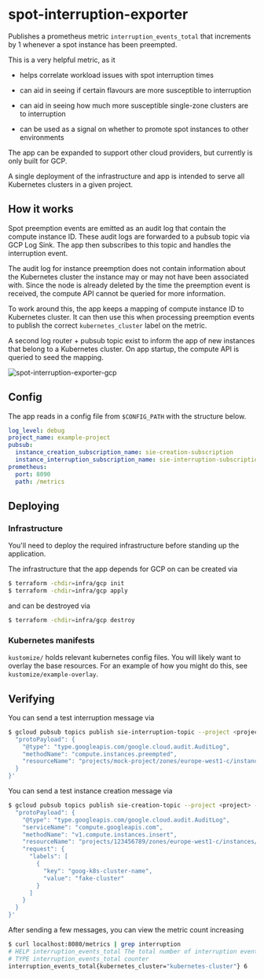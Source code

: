 # spot-interruption-exporter

Publishes a prometheus metric `interruption_events_total` that increments by 1 whenever a spot instance has been preempted.

This is a very helpful metric, as it 

- helps correlate workload issues with spot interruption times

- can aid in seeing if certain flavours are more susceptible to interruption

- can aid in seeing how much more susceptible single-zone clusters are to interruption

- can be used as a signal on whether to promote spot instances to other environments

The app can be expanded to support other cloud providers, but currently is only built for GCP.

A single deployment of the infrastructure and app is intended to serve all Kubernetes clusters in a given project.

## How it works

Spot preemption events are emitted as an audit log that contain the compute instance ID. These audit logs are forwarded to a pubsub topic via GCP Log Sink. The app then subscribes to this topic and handles the interruption event. 

The audit log for instance preemption does not contain information about the Kubernetes cluster the instance may or may not have been associated with. Since the node is already deleted by the time the preemption event is received, the compute API cannot be queried for more information. 

To work around this, the app keeps a mapping of compute instance ID to Kubernetes cluster. It can then use this when processing preemption events to publish the correct `kubernetes_cluster` label on the metric.

A second log router + pubsub topic exist to inform the app of new instances that belong to a Kubernetes cluster. On app startup, the compute API is queried to seed the mapping.

![spot-interruption-exporter-gcp](https://github.com/thought-machine/spot-interruption-exporter/assets/11613073/f2b01b81-1d13-4a2d-8303-9c842b51b3f7)

## Config

The app reads in a config file from `$CONFIG_PATH` with the structure below.

```yaml
log_level: debug
project_name: example-project
pubsub:
  instance_creation_subscription_name: sie-creation-subscription
  instance_interruption_subscription_name: sie-interruption-subscription
prometheus:
  port: 8090
  path: /metrics
```

## Deploying

### Infrastructure

You'll need to deploy the required infrastructure before standing up the application.

The infrastructure that the app depends for GCP on can be created via
```bash
$ terraform -chdir=infra/gcp init
$ terraform -chdir=infra/gcp apply
```

and can be destroyed via
```bash
$ terraform -chdir=infra/gcp destroy
```

### Kubernetes manifests

`kustomize/` holds relevant kubernetes config files. You will likely want to overlay the base resources. For an example of how you might do this, see `kustomize/example-overlay`.

## Verifying

You can send a test interruption message via
```bash
$ gcloud pubsub topics publish sie-interruption-topic --project <project> --message '{
  "protoPayload": {
    "@type": "type.googleapis.com/google.cloud.audit.AuditLog",
    "methodName": "compute.instances.preempted",
    "resourceName": "projects/mock-project/zones/europe-west1-c/instances/mock-instance-spot-3706-5b909138-nr65"
  }
}'
```

You can send a test instance creation message via 
```bash
$ gcloud pubsub topics publish sie-creation-topic --project <project> --message '{
  "protoPayload": {
    "@type": "type.googleapis.com/google.cloud.audit.AuditLog",
    "serviceName": "compute.googleapis.com",
    "methodName": "v1.compute.instances.insert",
    "resourceName": "projects/123456789/zones/europe-west1-c/instances/fake-resource",
    "request": {
      "labels": [
        {
          "key": "goog-k8s-cluster-name",
          "value": "fake-cluster"
        }
      ]
    }
  }
}'
```

After sending a few messages, you can view the metric count increasing
```bash
$ curl localhost:8080/metrics | grep interruption
# HELP interruption_events_total The total number of interruption events for a given cluster
# TYPE interruption_events_total counter
interruption_events_total{kubernetes_cluster="kubernetes-cluster"} 6
```
